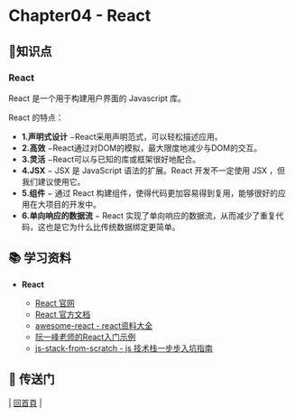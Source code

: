 # Chapter04 - React

## :memo:知识点

### React

React 是一个用于构建用户界面的 Javascript 库。

React 的特点：

- **1.声明式设计** −React采用声明范式，可以轻松描述应用。
- **2.高效** −React通过对DOM的模拟，最大限度地减少与DOM的交互。
- **3.灵活** −React可以与已知的库或框架很好地配合。
- **4.JSX** − JSX 是 JavaScript 语法的扩展。React 开发不一定使用 JSX ，但我们建议使用它。
- **5.组件** − 通过 React 构建组件，使得代码更加容易得到复用，能够很好的应用在大项目的开发中。
- **6.单向响应的数据流** − React 实现了单向响应的数据流，从而减少了重复代码，这也是它为什么比传统数据绑定更简单。

## :books: 学习资料

- **React**

  - [React 官网](https://github.com/facebook/react)
  - [React 官方文档](https://facebook.github.io/react/)
  - [awesome-react - react资料大全](https://github.com/enaqx/awesome-react)
  - [阮一峰老师的React入门示例](https://github.com/ruanyf/react-demos)
  - [js-stack-from-scratch - js 技术栈一步步入坑指南](https://github.com/verekia/js-stack-from-scratch)

## :door: 传送门

| [回首頁](https://github.com/atlantis1024/react-step-by-step/tree/master/docs) |
